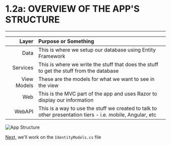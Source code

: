 # 1.2a: OVERVIEW OF THE APP'S STRUCTURE
---
| **Layer** | **Purpose or Something** |
|--:|:--|
| Data | This is where we setup our database using Entity Framework |
| Services | This is where we write the stuff that does the stuff to get the stuff from the database |
| View Models | These are the models for what we want to see in the view |
| Web | This is the MVC part of the app and uses Razor to display our information |
| WebAPI | This is a way to use the stuff we created to talk to other presentation tiers - i.e. mobile, Angular, etc |

![App Structure](/assets/1.4-A.png)

[Next,](/2-IdentityModel/2.0-IdentityModel.md) we'll work on the `IdentityModels.cs` file